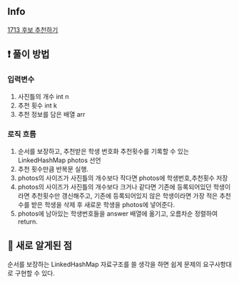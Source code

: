 ## Info
<a href="https://www.acmicpc.net/problem/1713" rel="nofollow">1713 후보 추천하기</a>

## ❗ 풀이 방법

### 입력변수
1. 사진틀의 개수 int n
2. 추천 횟수 int k
3. 추천 정보를 담은 배열 arr

### 로직 흐름
1. 순서를 보장하고, 추천받은 학생 번호화 추천횟수를 기록할 수 있는 LinkedHashMap photos 선언
2. 추천 횟수만큼 반복문 실행.
3. photos의 사이즈가 사진틀의 개수보다 작다면 photos에 학생번호,추천횟수 저장
4. photos의 사이즈가 사진틀의 개수보다 크거나 같다면 기존에 등록되어있던 학생이라면 추천횟수만 갱신해주고, 기존에 등록되어있지 않은 학생이라면 가장 적은 추천수를 받은 학생을 삭제 후 새로운 학생을 photos에 넣어준다.
5. photos에 남아있는 학생번호들을 answer 배열에 옮기고, 오름차순 정렬하여 return.


## 🙂 새로 알게된 점
순서를 보장하는 LinkedHashMap 자료구조를 쓸 생각을 하면 쉽게 문제의 요구사항대로 구현할 수 있다.